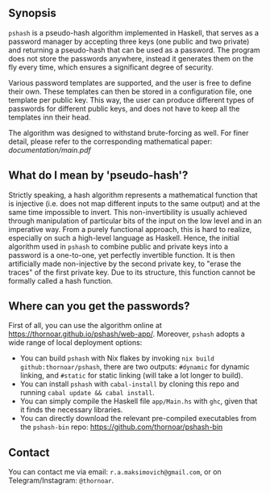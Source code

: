 ## Synopsis

`pshash` is a pseudo-hash algorithm implemented in Haskell, that serves as a password manager by accepting three keys (one public and two private) and returning a pseudo-hash that can be used as a password. The program does not store the passwords anywhere, instead it generates them on the fly every time, which ensures a significant degree of security.

Various password templates are supported, and the user is free to define their own. These templates can then be stored in a configuration file, one template per public key. This way, the user can produce different types of passwords for different public keys, and does not have to keep all the templates inn their head.

The algorithm was designed to withstand brute-forcing as well. For finer detail, please refer to the corresponding mathematical paper: *documentation/main.pdf*

## What do I mean by 'pseudo-hash'?

Strictly speaking, a hash algorithm represents a mathematical function that is injective (i.e. does not map different inputs to the same output) and at the same time impossible to invert. This non-invertibility is usually achieved through manipulation of particular bits of the input on the low level and in an imperative way. From a purely functional approach, this is hard to realize, especially on such a high-level language as Haskell. Hence, the initial algorithm used in `pshash` to combine public and private keys into a password is a one-to-one, yet perfectly invertible function. It is then artificially made non-injective by the second private key, to "erase the traces" of the first private key. Due to its structure, this function cannot be formally called a hash function.

## Where can you get the passwords?

First of all, you can use the algorithm online at https://thornoar.github.io/pshash/web-app/. Moreover, `pshash` adopts a wide range of local deployment options:
- You can build `pshash` with Nix flakes by invoking `nix build github:thornoar/pshash`, there are two outputs: `#dynamic` for dynamic linking, and `#static` for static linking (will take a lot longer to build).
- You can install `pshash` with `cabal-install` by cloning this repo and running `cabal update && cabal install`.
- You can simply compile the Haskell file `app/Main.hs` with `ghc`, given that it finds the necessary libraries.
- You can directly download the relevant pre-compiled executables from the `pshash-bin` repo: https://github.com/thornoar/pshash-bin

## Contact

You can contact me via email: `r.a.maksimovich@gmail.com`, or on Telegram/Instagram: `@thornoar`.

